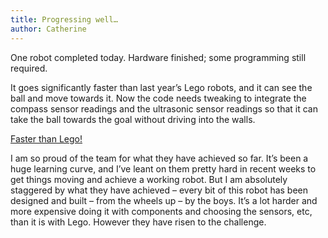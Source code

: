 ```yaml
---
title: Progressing well…
author: Catherine
---
```

One robot completed today. Hardware finished; some programming still required.

It goes significantly faster than last year’s Lego robots, and it can see the ball and move towards it. Now the code needs tweaking to integrate the compass sensor readings and the ultrasonic sensor readings so that it can take the ball towards the goal without driving into the walls.

[Faster than Lego!](http://www.youtube.com/watch?v=X_vCWWtdojU)

I am so proud of the team for what they have achieved so far. It’s been a huge learning curve, and I’ve leant on them pretty hard in recent weeks to get things moving and achieve a working robot. But I am absolutely staggered by what they have achieved – every bit of this robot has been designed and built – from the wheels up – by the boys. It’s a lot harder and more expensive doing it with components and choosing the sensors, etc, than it is with Lego. However they have risen to the challenge.